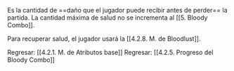 
Es la cantidad de ==daño que el jugador puede recibir antes de perder== la partida. La cantidad máxima de salud no se incrementa al [[5. Bloody Combo]].

Para recuperar salud, el jugador usará la [[4.2.8. M. de Bloodlust]].


Regresar: [[4.2.1. M. de Atributos base]]
Regresar: [[4.2.5. Progreso del Bloody Combo]]